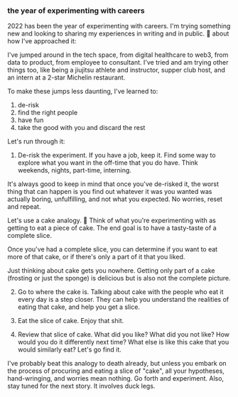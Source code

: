 ### the year of experimenting with careers

2022 has been the year of experimenting with careers. I'm trying something new and looking to sharing my experiences in writing and in public. 🧵 about how I've approached it:

I've jumped around in the tech space, from digital healthcare to web3, from data to product, from employee to consultant. I've tried and am trying other things too, like being a jiujitsu athlete and instructor, supper club host, and an intern at a 2-star Michelin restaurant.

To make these jumps less daunting, I've learned to:
1. de-risk
2. find the right people
3. have fun
4. take the good with you and discard the rest

Let's run through it:

1. De-risk the experiment. If you have a job, keep it. Find some way to explore what you want in the off-time that you do have. Think weekends, nights, part-time, interning.

It's always good to keep in mind that once you've de-risked it, the worst thing that can happen is you find out whatever it was you wanted was actually boring, unfulfilling, and not what you expected. No worries, reset and repeat. 

Let's use a cake analogy. 🎂 Think of what you're experimenting with as getting to eat a piece of cake. The end goal is to have a tasty-taste of a complete slice.

Once you've had a complete slice, you can determine if you want to eat more of that cake, or if there's only a part of it that you liked.

Just thinking about cake gets you nowhere. Getting only part of a cake (frosting or just the sponge) is delicious but is also not the complete picture. 

2. Go to where the cake is. Talking about cake with the people who eat it every day is a step closer. They can help you understand the realities of eating that cake, and help you get a slice.

3. Eat the slice of cake. Enjoy that shit.

4. Review that slice of cake. What did you like? What did you not like? How would you do it differently next time? What else is like this cake that you would similarly eat? Let's go find it.

I've probably beat this analogy to death already, but unless you embark on the process of procuring and eating a slice of "cake", all your hypotheses, hand-wringing, and worries mean nothing. Go forth and experiment. Also, stay tuned for the next story. It involves duck legs.